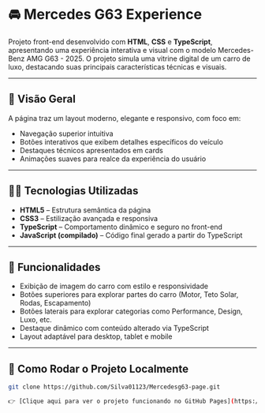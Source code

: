 # 🚘 Mercedes G63 Experience

Projeto front-end desenvolvido com **HTML**, **CSS** e **TypeScript**, apresentando uma experiência interativa e visual com o modelo Mercedes-Benz AMG G63 - 2025. O projeto simula uma vitrine digital de um carro de luxo, destacando suas principais características técnicas e visuais.

---

## 📸 Visão Geral

A página traz um layout moderno, elegante e responsivo, com foco em:

- Navegação superior intuitiva  
- Botões interativos que exibem detalhes específicos do veículo  
- Destaques técnicos apresentados em cards  
- Animações suaves para realce da experiência do usuário

---

## 🧑‍💻 Tecnologias Utilizadas

- **HTML5** – Estrutura semântica da página  
- **CSS3** – Estilização avançada e responsiva  
- **TypeScript** – Comportamento dinâmico e seguro no front-end  
- **JavaScript (compilado)** – Código final gerado a partir do TypeScript

---

## 🧩 Funcionalidades

- Exibição de imagem do carro com estilo e responsividade  
- Botões superiores para explorar partes do carro (Motor, Teto Solar, Rodas, Escapamento)  
- Botões laterais para explorar categorias como Performance, Design, Luxo, etc.  
- Destaque dinâmico com conteúdo alterado via TypeScript  
- Layout adaptável para desktop, tablet e mobile

---

## 🔧 Como Rodar o Projeto Localmente

```bash
git clone https://github.com/Silva01123/Mercedesg63-page.git

👉 [Clique aqui para ver o projeto funcionando no GitHub Pages](https://silva01123.github.io/Mercedesg63-page/)

